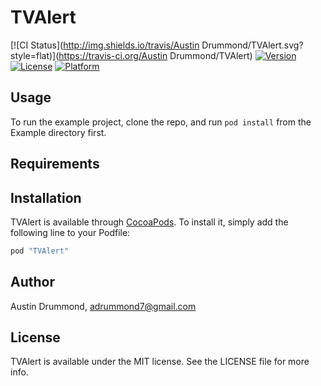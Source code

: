 # TVAlert

[![CI Status](http://img.shields.io/travis/Austin Drummond/TVAlert.svg?style=flat)](https://travis-ci.org/Austin Drummond/TVAlert)
[![Version](https://img.shields.io/cocoapods/v/TVAlert.svg?style=flat)](http://cocoapods.org/pods/TVAlert)
[![License](https://img.shields.io/cocoapods/l/TVAlert.svg?style=flat)](http://cocoapods.org/pods/TVAlert)
[![Platform](https://img.shields.io/cocoapods/p/TVAlert.svg?style=flat)](http://cocoapods.org/pods/TVAlert)

## Usage

To run the example project, clone the repo, and run `pod install` from the Example directory first.

## Requirements

## Installation

TVAlert is available through [CocoaPods](http://cocoapods.org). To install
it, simply add the following line to your Podfile:

```ruby
pod "TVAlert"
```

## Author

Austin Drummond, adrummond7@gmail.com

## License

TVAlert is available under the MIT license. See the LICENSE file for more info.

